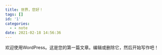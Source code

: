 ```yaml
---
title: 世界，您好！
tags: []
id: '1'
categories:
  - - note
date: 2021-02-18 14:56:36
---
```


欢迎使用WordPress。这是您的第一篇文章。编辑或删除它，然后开始写作吧！
